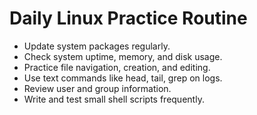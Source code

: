 # Daily Linux Practice Routine

- Update system packages regularly.
- Check system uptime, memory, and disk usage.
- Practice file navigation, creation, and editing.
- Use text commands like head, tail, grep on logs.
- Review user and group information.
- Write and test small shell scripts frequently.
